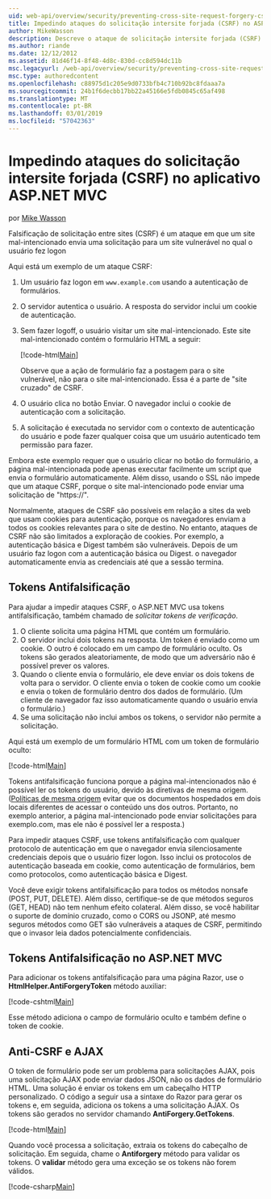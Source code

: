 ```yaml
---
uid: web-api/overview/security/preventing-cross-site-request-forgery-csrf-attacks
title: Impedindo ataques do solicitação intersite forjada (CSRF) no ASP.NET MVC
author: MikeWasson
description: Descreve o ataque de solicitação intersite forjada (CSRF) e como implementar medidas de anti-CSRF no ASP.NET MVC da Web.
ms.author: riande
ms.date: 12/12/2012
ms.assetid: 81d46f14-8f48-4d8c-830d-cc8d594dc11b
msc.legacyurl: /web-api/overview/security/preventing-cross-site-request-forgery-csrf-attacks
msc.type: authoredcontent
ms.openlocfilehash: c88975d1c205e9d0733bfb4c710b92bc8fdaaa7a
ms.sourcegitcommit: 24b1f6decbb17bb22a45166e5fdb0845c65af498
ms.translationtype: MT
ms.contentlocale: pt-BR
ms.lasthandoff: 03/01/2019
ms.locfileid: "57042363"
---
```

<a name="preventing-cross-site-request-forgery-csrf-attacks-in-aspnet-mvc-application"></a>Impedindo ataques do solicitação intersite forjada (CSRF) no aplicativo ASP.NET MVC
====================
por [Mike Wasson](https://github.com/MikeWasson)

Falsificação de solicitação entre sites (CSRF) é um ataque em que um site mal-intencionado envia uma solicitação para um site vulnerável no qual o usuário fez logon

Aqui está um exemplo de um ataque CSRF:

1. Um usuário faz logon em `www.example.com` usando a autenticação de formulários.
2. O servidor autentica o usuário. A resposta do servidor inclui um cookie de autenticação.
3. Sem fazer logoff, o usuário visitar um site mal-intencionado. Este site mal-intencionado contém o formulário HTML a seguir: 

    [!code-html[Main](preventing-cross-site-request-forgery-csrf-attacks/samples/sample1.html)]

    Observe que a ação de formulário faz a postagem para o site vulnerável, não para o site mal-intencionado. Essa é a parte de "site cruzado" de CSRF.
4. O usuário clica no botão Enviar. O navegador inclui o cookie de autenticação com a solicitação.
5. A solicitação é executada no servidor com o contexto de autenticação do usuário e pode fazer qualquer coisa que um usuário autenticado tem permissão para fazer.

Embora este exemplo requer que o usuário clicar no botão do formulário, a página mal-intencionada pode apenas executar facilmente um script que envia o formulário automaticamente. Além disso, usando o SSL não impede que um ataque CSRF, porque o site mal-intencionado pode enviar uma solicitação de "https://".

Normalmente, ataques de CSRF são possíveis em relação a sites da web que usam cookies para autenticação, porque os navegadores enviam a todos os cookies relevantes para o site de destino. No entanto, ataques de CSRF não são limitados a exploração de cookies. Por exemplo, a autenticação básica e Digest também são vulneráveis. Depois de um usuário faz logon com a autenticação básica ou Digest. o navegador automaticamente envia as credenciais até que a sessão termina.

## <a name="anti-forgery-tokens"></a>Tokens Antifalsificação

Para ajudar a impedir ataques CSRF, o ASP.NET MVC usa tokens antifalsificação, também chamado de *solicitar tokens de verificação*.

1. O cliente solicita uma página HTML que contém um formulário.
2. O servidor inclui dois tokens na resposta. Um token é enviado como um cookie. O outro é colocado em um campo de formulário oculto. Os tokens são gerados aleatoriamente, de modo que um adversário não é possível prever os valores.
3. Quando o cliente envia o formulário, ele deve enviar os dois tokens de volta para o servidor. O cliente envia o token de cookie como um cookie e envia o token de formulário dentro dos dados de formulário. (Um cliente de navegador faz isso automaticamente quando o usuário envia o formulário.)
4. Se uma solicitação não inclui ambos os tokens, o servidor não permite a solicitação.

Aqui está um exemplo de um formulário HTML com um token de formulário oculto:

[!code-html[Main](preventing-cross-site-request-forgery-csrf-attacks/samples/sample2.html)]

Tokens antifalsificação funciona porque a página mal-intencionados não é possível ler os tokens do usuário, devido às diretivas de mesma origem. ([Políticas de mesma origem](http://www.w3.org/Security/wiki/Same_Origin_Policy) evitar que os documentos hospedados em dois locais diferentes de acessar o conteúdo uns dos outros. Portanto, no exemplo anterior, a página mal-intencionado pode enviar solicitações para exemplo.com, mas ele não é possível ler a resposta.)

Para impedir ataques CSRF, use tokens antifalsificação com qualquer protocolo de autenticação em que o navegador envia silenciosamente credenciais depois que o usuário fizer logon. Isso inclui os protocolos de autenticação baseada em cookie, como autenticação de formulários, bem como protocolos, como autenticação básica e Digest.

Você deve exigir tokens antifalsificação para todos os métodos nonsafe (POST, PUT, DELETE). Além disso, certifique-se de que métodos seguros (GET, HEAD) não tem nenhum efeito colateral. Além disso, se você habilitar o suporte de domínio cruzado, como o CORS ou JSONP, até mesmo seguros métodos como GET são vulneráveis a ataques de CSRF, permitindo que o invasor leia dados potencialmente confidenciais.

## <a name="anti-forgery-tokens-in-aspnet-mvc"></a>Tokens Antifalsificação no ASP.NET MVC

Para adicionar os tokens antifalsificação para uma página Razor, use o **HtmlHelper.AntiForgeryToken** método auxiliar:

[!code-cshtml[Main](preventing-cross-site-request-forgery-csrf-attacks/samples/sample3.cshtml)]

Esse método adiciona o campo de formulário oculto e também define o token de cookie.

## <a name="anti-csrf-and-ajax"></a>Anti-CSRF e AJAX

O token de formulário pode ser um problema para solicitações AJAX, pois uma solicitação AJAX pode enviar dados JSON, não os dados de formulário HTML. Uma solução é enviar os tokens em um cabeçalho HTTP personalizado. O código a seguir usa a sintaxe do Razor para gerar os tokens e, em seguida, adiciona os tokens a uma solicitação AJAX. Os tokens são gerados no servidor chamando **AntiForgery.GetTokens**.

[!code-html[Main](preventing-cross-site-request-forgery-csrf-attacks/samples/sample4.html)]

Quando você processa a solicitação, extraia os tokens do cabeçalho de solicitação. Em seguida, chame o **Antiforgery** método para validar os tokens. O **validar** método gera uma exceção se os tokens não forem válidos.

[!code-csharp[Main](preventing-cross-site-request-forgery-csrf-attacks/samples/sample5.cs)]
